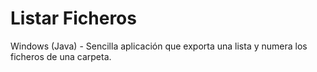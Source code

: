 # Listar Ficheros
Windows (Java) - Sencilla aplicación que exporta una lista y numera los ficheros de una carpeta.
